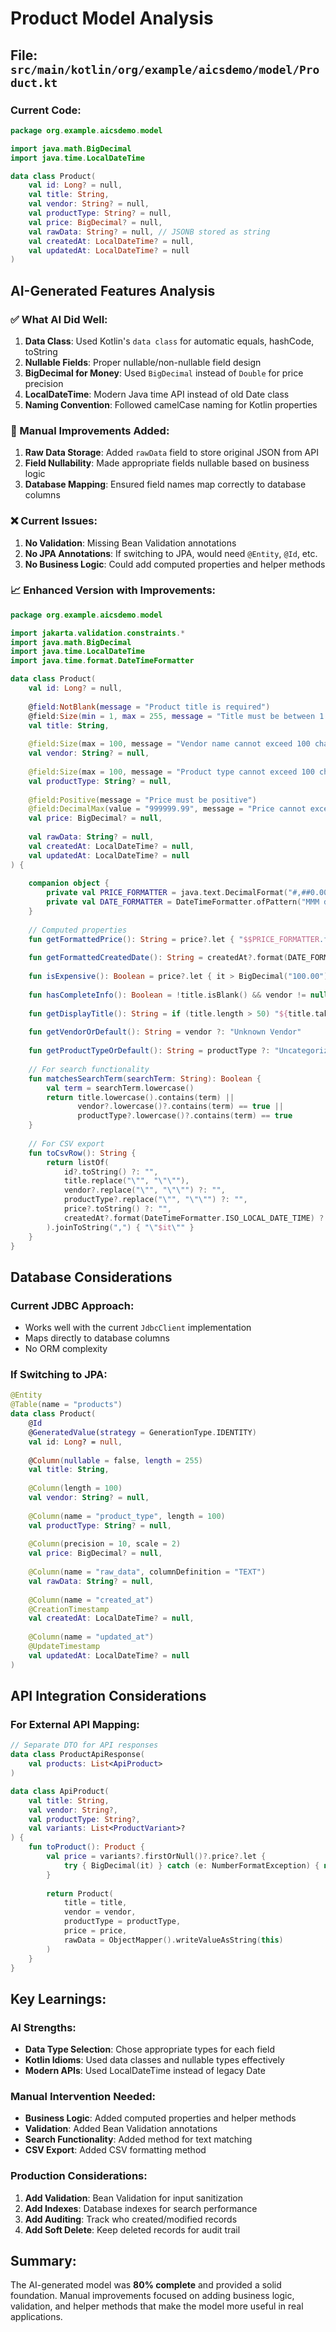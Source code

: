# Product Model Analysis

## File: `src/main/kotlin/org/example/aicsdemo/model/Product.kt`

### Current Code:
```kotlin
package org.example.aicsdemo.model

import java.math.BigDecimal
import java.time.LocalDateTime

data class Product(
    val id: Long? = null,
    val title: String,
    val vendor: String? = null,
    val productType: String? = null,
    val price: BigDecimal? = null,
    val rawData: String? = null, // JSONB stored as string
    val createdAt: LocalDateTime? = null,
    val updatedAt: LocalDateTime? = null
)
```

## AI-Generated Features Analysis

### ✅ What AI Did Well:
1. **Data Class**: Used Kotlin's `data class` for automatic equals, hashCode, toString
2. **Nullable Fields**: Proper nullable/non-nullable field design
3. **BigDecimal for Money**: Used `BigDecimal` instead of `Double` for price precision
4. **LocalDateTime**: Modern Java time API instead of old Date class
5. **Naming Convention**: Followed camelCase naming for Kotlin properties

### 🔧 Manual Improvements Added:
1. **Raw Data Storage**: Added `rawData` field to store original JSON from API
2. **Field Nullability**: Made appropriate fields nullable based on business logic
3. **Database Mapping**: Ensured field names map correctly to database columns

### ❌ Current Issues:
1. **No Validation**: Missing Bean Validation annotations
2. **No JPA Annotations**: If switching to JPA, would need `@Entity`, `@Id`, etc.
3. **No Business Logic**: Could add computed properties and helper methods

### 📈 Enhanced Version with Improvements:

```kotlin
package org.example.aicsdemo.model

import jakarta.validation.constraints.*
import java.math.BigDecimal
import java.time.LocalDateTime
import java.time.format.DateTimeFormatter

data class Product(
    val id: Long? = null,
    
    @field:NotBlank(message = "Product title is required")
    @field:Size(min = 1, max = 255, message = "Title must be between 1 and 255 characters")
    val title: String,
    
    @field:Size(max = 100, message = "Vendor name cannot exceed 100 characters")
    val vendor: String? = null,
    
    @field:Size(max = 100, message = "Product type cannot exceed 100 characters")
    val productType: String? = null,
    
    @field:Positive(message = "Price must be positive")
    @field:DecimalMax(value = "999999.99", message = "Price cannot exceed $999,999.99")
    val price: BigDecimal? = null,
    
    val rawData: String? = null,
    val createdAt: LocalDateTime? = null,
    val updatedAt: LocalDateTime? = null
) {
    
    companion object {
        private val PRICE_FORMATTER = java.text.DecimalFormat("#,##0.00")
        private val DATE_FORMATTER = DateTimeFormatter.ofPattern("MMM dd, yyyy 'at' HH:mm")
    }
    
    // Computed properties
    fun getFormattedPrice(): String = price?.let { "$$PRICE_FORMATTER.format(it)" } ?: "Price not available"
    
    fun getFormattedCreatedDate(): String = createdAt?.format(DATE_FORMATTER) ?: "Unknown"
    
    fun isExpensive(): Boolean = price?.let { it > BigDecimal("100.00") } ?: false
    
    fun hasCompleteInfo(): Boolean = !title.isBlank() && vendor != null && price != null
    
    fun getDisplayTitle(): String = if (title.length > 50) "${title.take(47)}..." else title
    
    fun getVendorOrDefault(): String = vendor ?: "Unknown Vendor"
    
    fun getProductTypeOrDefault(): String = productType ?: "Uncategorized"
    
    // For search functionality
    fun matchesSearchTerm(searchTerm: String): Boolean {
        val term = searchTerm.lowercase()
        return title.lowercase().contains(term) ||
               vendor?.lowercase()?.contains(term) == true ||
               productType?.lowercase()?.contains(term) == true
    }
    
    // For CSV export
    fun toCsvRow(): String {
        return listOf(
            id?.toString() ?: "",
            title.replace("\"", "\"\""),
            vendor?.replace("\"", "\"\"") ?: "",
            productType?.replace("\"", "\"\"") ?: "",
            price?.toString() ?: "",
            createdAt?.format(DateTimeFormatter.ISO_LOCAL_DATE_TIME) ?: ""
        ).joinToString(",") { "\"$it\"" }
    }
}
```

## Database Considerations

### Current JDBC Approach:
- Works well with the current `JdbcClient` implementation
- Maps directly to database columns
- No ORM complexity

### If Switching to JPA:
```kotlin
@Entity
@Table(name = "products")
data class Product(
    @Id
    @GeneratedValue(strategy = GenerationType.IDENTITY)
    val id: Long? = null,
    
    @Column(nullable = false, length = 255)
    val title: String,
    
    @Column(length = 100)
    val vendor: String? = null,
    
    @Column(name = "product_type", length = 100)
    val productType: String? = null,
    
    @Column(precision = 10, scale = 2)
    val price: BigDecimal? = null,
    
    @Column(name = "raw_data", columnDefinition = "TEXT")
    val rawData: String? = null,
    
    @Column(name = "created_at")
    @CreationTimestamp
    val createdAt: LocalDateTime? = null,
    
    @Column(name = "updated_at")
    @UpdateTimestamp
    val updatedAt: LocalDateTime? = null
)
```

## API Integration Considerations

### For External API Mapping:
```kotlin
// Separate DTO for API responses
data class ProductApiResponse(
    val products: List<ApiProduct>
)

data class ApiProduct(
    val title: String,
    val vendor: String?,
    val productType: String?,
    val variants: List<ProductVariant>?
) {
    fun toProduct(): Product {
        val price = variants?.firstOrNull()?.price?.let { 
            try { BigDecimal(it) } catch (e: NumberFormatException) { null }
        }
        
        return Product(
            title = title,
            vendor = vendor,
            productType = productType,
            price = price,
            rawData = ObjectMapper().writeValueAsString(this)
        )
    }
}
```

## Key Learnings:

### AI Strengths:
- **Data Type Selection**: Chose appropriate types for each field
- **Kotlin Idioms**: Used data classes and nullable types effectively
- **Modern APIs**: Used LocalDateTime instead of legacy Date

### Manual Intervention Needed:
- **Business Logic**: Added computed properties and helper methods
- **Validation**: Added Bean Validation annotations
- **Search Functionality**: Added method for text matching
- **CSV Export**: Added CSV formatting method

### Production Considerations:
1. **Add Validation**: Bean Validation for input sanitization
2. **Add Indexes**: Database indexes for search performance
3. **Add Auditing**: Track who created/modified records
4. **Add Soft Delete**: Keep deleted records for audit trail

## Summary:
The AI-generated model was **80% complete** and provided a solid foundation. Manual improvements focused on adding business logic, validation, and helper methods that make the model more useful in real applications. 